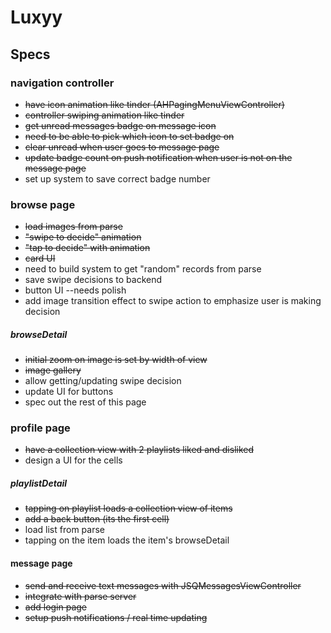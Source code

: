 # Luxyy 

## Specs
### navigation controller
- ~~have icon animation like tinder (AHPagingMenuViewController)~~
- ~~controller swiping animation like tinder~~
- ~~get unread messages badge on message icon~~
- ~~need to be able to pick which icon to set badge on~~
- ~~clear unread when user goes to message page~~
- ~~update badge count on push notification when user is not on the message page~~
- set up system to save correct badge number


### browse page
- ~~load images from parse~~
- ~~"swipe to decide" animation~~
- ~~"tap to decide" with animation~~
- ~~card UI~~
- need to build system to get "random" records from parse
- save swipe decisions to backend
- button UI --needs polish
- add image transition effect to swipe action to emphasize user is making decision

##### browseDetail
- ~~initial zoom on image is set by width of view~~
- ~~image gallery~~
- allow getting/updating swipe decision
- update UI for buttons
- spec out the rest of this page

### profile page
- ~~have a collection view with 2 playlists liked and disliked~~
- design a UI for the cells

##### playlistDetail
- ~~tapping on playlist loads a collection view of items~~
- ~~add a back button (its the first cell)~~
- load list from parse
- tapping on the item loads the item's browseDetail

#### message page
- ~~send and receive text messages with JSQMessagesViewController~~
- ~~integrate with parse server~~
- ~~add login page~~
- ~~setup push notifications / real time updating~~
